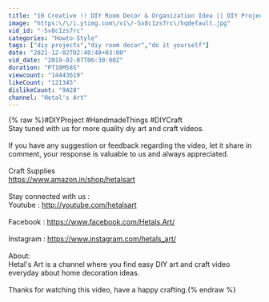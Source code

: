 ```yaml
---
title: "10 Creative !! DIY Room Decor & Organization Idea || DIY Projects"
image: "https:\/\/i.ytimg.com\/vi\/-Sv8c1zs7rc\/hqdefault.jpg"
vid_id: "-Sv8c1zs7rc"
categories: "Howto-Style"
tags: ["diy projects","diy room decor","do it yourself"]
date: "2021-12-02T02:40:48+03:00"
vid_date: "2019-02-07T06:30:00Z"
duration: "PT10M58S"
viewcount: "14443619"
likeCount: "121345"
dislikeCount: "9428"
channel: "Hetal's Art"
---
```

{% raw %}#DIYProject #HandmadeThings #DIYCraft<br />Stay tuned with us for more quality diy art and craft videos.<br /><br />If you have any suggestion or feedback regarding the video, let it share in comment, your response is valuable to us and always appreciated.<br /><br />Craft Supplies<br /><a rel="nofollow" target="blank" href="https://www.amazon.in/shop/hetalsart">https://www.amazon.in/shop/hetalsart</a><br /><br />Stay connected with us :<br />Youtube : <a rel="nofollow" target="blank" href="http://youtube.com/hetalsart">http://youtube.com/hetalsart</a><br /><br />Facebook : <a rel="nofollow" target="blank" href="https://www.facebook.com/Hetals.Art/">https://www.facebook.com/Hetals.Art/</a><br /><br />Instagram : <a rel="nofollow" target="blank" href="https://www.instagram.com/hetals_art/">https://www.instagram.com/hetals_art/</a><br /><br />About:<br />Hetal's Art is a channel where you find easy DIY art and craft video everyday about home decoration ideas.<br /><br />Thanks for watching this video, have a happy crafting.{% endraw %}

